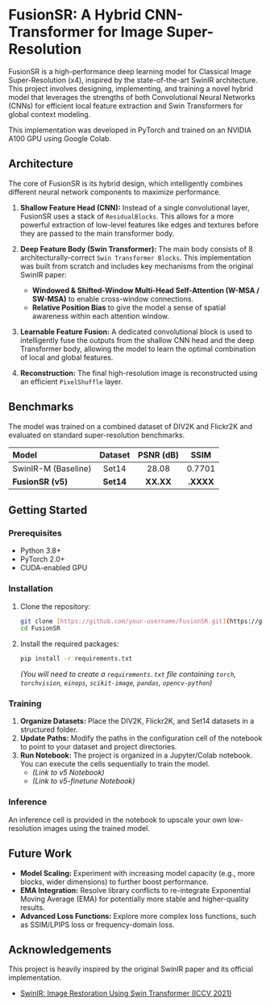﻿# FusionSR: A Hybrid CNN-Transformer for Image Super-Resolution

FusionSR is a high-performance deep learning model for Classical Image Super-Resolution (x4), inspired by the state-of-the-art SwinIR architecture. This project involves designing, implementing, and training a novel hybrid model that leverages the strengths of both Convolutional Neural Networks (CNNs) for efficient local feature extraction and Swin Transformers for global context modeling.

This implementation was developed in PyTorch and trained on an NVIDIA A100 GPU using Google Colab.

##  Architecture

The core of FusionSR is its hybrid design, which intelligently combines different neural network components to maximize performance.

1.  **Shallow Feature Head (CNN):** Instead of a single convolutional layer, FusionSR uses a stack of `ResidualBlocks`. This allows for a more powerful extraction of low-level features like edges and textures before they are passed to the main transformer body.

2.  **Deep Feature Body (Swin Transformer):** The main body consists of 8 architecturally-correct `Swin Transformer Blocks`. This implementation was built from scratch and includes key mechanisms from the original SwinIR paper:
    * **Windowed & Shifted-Window Multi-Head Self-Attention (W-MSA / SW-MSA)** to enable cross-window connections.
    * **Relative Position Bias** to give the model a sense of spatial awareness within each attention window.

3.  **Learnable Feature Fusion:** A dedicated convolutional block is used to intelligently fuse the outputs from the shallow CNN head and the deep Transformer body, allowing the model to learn the optimal combination of local and global features.

4.  **Reconstruction:** The final high-resolution image is reconstructed using an efficient `PixelShuffle` layer.

## Benchmarks

The model was trained on a combined dataset of DIV2K and Flickr2K and evaluated on standard super-resolution benchmarks.

| Model | Dataset | PSNR (dB) | SSIM |
| :--- | :---: | :---: | :---: |
| SwinIR-M (Baseline) | Set14 | 28.08 | 0.7701 |
| **FusionSR (v5)** | **Set14** | **XX.XX** | **.XXXX** |

## Getting Started

### Prerequisites

* Python 3.8+
* PyTorch 2.0+
* CUDA-enabled GPU

### Installation

1.  Clone the repository:
    ```bash
    git clone [https://github.com/your-username/FusionSR.git](https://github.com/your-username/FusionSR.git)
    cd FusionSR
    ```

2.  Install the required packages:
    ```bash
    pip install -r requirements.txt
    ```
    *(You will need to create a `requirements.txt` file containing `torch`, `torchvision`, `einops`, `scikit-image`, `pandas`, `opencv-python`)*

### Training

1.  **Organize Datasets:** Place the DIV2K, Flickr2K, and Set14 datasets in a structured folder.
2.  **Update Paths:** Modify the paths in the configuration cell of the notebook to point to your dataset and project directories.
3.  **Run Notebook:** The project is organized in a Jupyter/Colab notebook. You can execute the cells sequentially to train the model.
    * *(Link to v5 Notebook)*
    * *(Link to v5-finetune Notebook)*

### Inference

An inference cell is provided in the notebook to upscale your own low-resolution images using the trained model.

## Future Work

* **Model Scaling:** Experiment with increasing model capacity (e.g., more blocks, wider dimensions) to further boost performance.
* **EMA Integration:** Resolve library conflicts to re-integrate Exponential Moving Average (EMA) for potentially more stable and higher-quality results.
* **Advanced Loss Functions:** Explore more complex loss functions, such as SSIM/LPIPS loss or frequency-domain loss.

## Acknowledgements

This project is heavily inspired by the original SwinIR paper and its official implementation.
* [SwinIR: Image Restoration Using Swin Transformer (ICCV 2021)](https://arxiv.org/abs/2108.10257)
